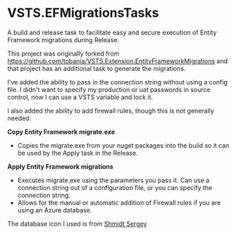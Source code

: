 # VSTS.EFMigrationsTasks
A build and release task to facilitate easy and secure execution of Entity Framework migrations during Release.

This project was originally forked from https://github.com/tobania/VSTS.Extension.EntityFrameworkMigrations and that project has an additional task to generate the migrations.  

I've added the ability to pass in the connection string without using a config file.  I didn't want to specify my production or uat passwords in source control, now I can use a VSTS variable and lock it.

I also added the ability to add firewall rules, though this is not generally needed.

**Copy Entity Framework migrate.exe**
- Copies the migrate.exe from your nuget packages into the build so it can be used by the Apply task in the Release.

**Apply Entity Framework migrations**
- Executes migrate.exe using the parameters you pass it.  Can use a connection string out of a configuration file, or you can specify the connection string.
- Allows for the manual or automatic addition of Firewall rules if you are using an Azure database.


The database icon I used is from [Shmidt Sergey](https://thenounproject.com/monstercritic/)